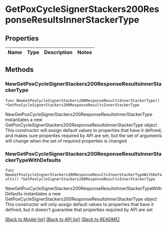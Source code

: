 # GetPoxCycleSignerStackers200ResponseResultsInnerStackerType

## Properties

Name | Type | Description | Notes
------------ | ------------- | ------------- | -------------

## Methods

### NewGetPoxCycleSignerStackers200ResponseResultsInnerStackerType

`func NewGetPoxCycleSignerStackers200ResponseResultsInnerStackerType() *GetPoxCycleSignerStackers200ResponseResultsInnerStackerType`

NewGetPoxCycleSignerStackers200ResponseResultsInnerStackerType instantiates a new GetPoxCycleSignerStackers200ResponseResultsInnerStackerType object
This constructor will assign default values to properties that have it defined,
and makes sure properties required by API are set, but the set of arguments
will change when the set of required properties is changed

### NewGetPoxCycleSignerStackers200ResponseResultsInnerStackerTypeWithDefaults

`func NewGetPoxCycleSignerStackers200ResponseResultsInnerStackerTypeWithDefaults() *GetPoxCycleSignerStackers200ResponseResultsInnerStackerType`

NewGetPoxCycleSignerStackers200ResponseResultsInnerStackerTypeWithDefaults instantiates a new GetPoxCycleSignerStackers200ResponseResultsInnerStackerType object
This constructor will only assign default values to properties that have it defined,
but it doesn't guarantee that properties required by API are set


[[Back to Model list]](../README.md#documentation-for-models) [[Back to API list]](../README.md#documentation-for-api-endpoints) [[Back to README]](../README.md)


